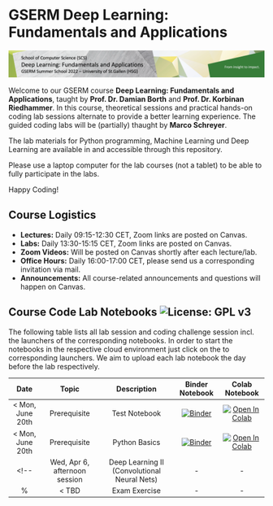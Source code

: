 # GSERM Deep Learning: Fundamentals and Applications

![Course Banner](banner.png)

Welcome to our GSERM course **Deep Learning: Fundamentals and Applications**, taught by **Prof. Dr. Damian Borth** and **Prof. Dr. Korbinan Riedhammer**.  In this course, theoretical sessions and practical hands-on coding lab sessions alternate to provide a better learning experience. The guided coding labs will be (partially) thaught by **Marco Schreyer**.

The lab materials for Python programming, Machine Learning und Deep Learning are available in and accessible through this repository.

Please use a laptop computer for the lab courses (not a tablet) to be able to fully participate in the labs.

Happy Coding!

## Course Logistics

- **Lectures:** Daily 09:15-12:30 CET, Zoom links are posted on Canvas.
- **Labs:** Daily 13:30-15:15 CET, Zoom links are posted on Canvas.
- **Zoom Videos:** Will be posted on Canvas shortly after each lecture/lab.
- **Office Hours:** Daily 16:00-17:00 CET, please send us a corresponding invitation via mail.
- **Announcements:** All course-related announcements and questions will happen on Canvas.

## Course Code Lab Notebooks ![License: GPL v3](https://img.shields.io/badge/License-GPLv3-blue.svg)

The following table lists all lab session and coding challenge session incl. the launchers of the corresponding notebooks. In order to start the notebooks in the respective cloud environment just click on the to corresponding launchers. We aim to upload each lab notebook the day before the lab respectively.


| Date                    | Topic                            | Description                      |  Binder Notebook  | Colab Notebook    | 
|:-----------------------:|:--------------------------------:|:--------------------------------:|:-----------------:|:-----------------:|
|  < Mon, June 20th | Prerequisite | Test Notebook | [![Binder](https://mybinder.org/badge_logo.svg)](https://mybinder.org/v2/gh/HSG-AIML-Teaching/GSERM2022-Lab/main?filepath=lab_00%2lab_00.ipynb)| [![Open In Colab](https://colab.research.google.com/assets/colab-badge.svg)](https://colab.research.google.com/github/HSG-AIML-Teaching/GSERM2022-Lab/blob/main/lab_00/lab_00.ipynb)|
|  < Mon, June 20th | Prerequisite | Python Basics | [![Binder](https://mybinder.org/badge_logo.svg)](https://mybinder.org/v2/gh/HSG-AIML-Teaching/GSERM2022-Lab/main?filepath=lab_01%2lab_01.ipynb)| [![Open In Colab](https://colab.research.google.com/assets/colab-badge.svg)](https://colab.research.google.com/github/HSG-AIML-Teaching/GSERM2022-Lab/blob/main/lab_01/lab_01.ipynb)|
<!--| Wed, Apr 6, afternoon session |  Deep Learning II (Convolutional Neural Nets) | - | - | - |
%| < TBD          |  Exam Exercise | - | - | - | -->
